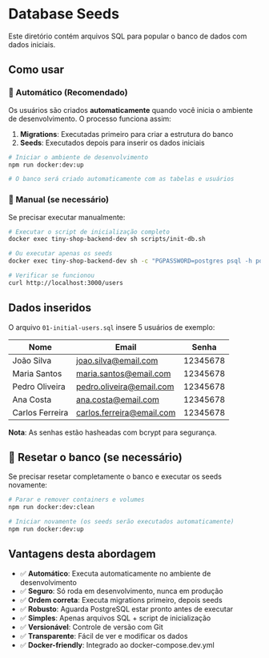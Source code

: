 # Database Seeds

Este diretório contém arquivos SQL para popular o banco de dados com dados iniciais.

## Como usar

### 🚀 Automático (Recomendado)

Os usuários são criados **automaticamente** quando você inicia o ambiente de desenvolvimento. O processo funciona assim:

1. **Migrations**: Executadas primeiro para criar a estrutura do banco
2. **Seeds**: Executados depois para inserir os dados iniciais

```bash
# Iniciar o ambiente de desenvolvimento
npm run docker:dev:up

# O banco será criado automaticamente com as tabelas e usuários
```

### 🔧 Manual (se necessário)

Se precisar executar manualmente:

```bash
# Executar o script de inicialização completo
docker exec tiny-shop-backend-dev sh scripts/init-db.sh

# Ou executar apenas os seeds
docker exec tiny-shop-backend-dev sh -c "PGPASSWORD=postgres psql -h postgres -U postgres -d tiny_shop -f src/database/seeds/01-initial-users.sql"

# Verificar se funcionou
curl http://localhost:3000/users
```

## Dados inseridos

O arquivo `01-initial-users.sql` insere 5 usuários de exemplo:

| Nome            | Email                     | Senha    |
| --------------- | ------------------------- | -------- |
| João Silva      | joao.silva@email.com      | 12345678 |
| Maria Santos    | maria.santos@email.com    | 12345678 |
| Pedro Oliveira  | pedro.oliveira@email.com  | 12345678 |
| Ana Costa       | ana.costa@email.com       | 12345678 |
| Carlos Ferreira | carlos.ferreira@email.com | 12345678 |

**Nota**: As senhas estão hasheadas com bcrypt para segurança.

## 🔄 Resetar o banco (se necessário)

Se precisar resetar completamente o banco e executar os seeds novamente:

```bash
# Parar e remover containers e volumes
npm run docker:dev:clean

# Iniciar novamente (os seeds serão executados automaticamente)
npm run docker:dev:up
```

## Vantagens desta abordagem

- ✅ **Automático**: Executa automaticamente no ambiente de desenvolvimento
- ✅ **Seguro**: Só roda em desenvolvimento, nunca em produção
- ✅ **Ordem correta**: Executa migrations primeiro, depois seeds
- ✅ **Robusto**: Aguarda PostgreSQL estar pronto antes de executar
- ✅ **Simples**: Apenas arquivos SQL + script de inicialização
- ✅ **Versionável**: Controle de versão com Git
- ✅ **Transparente**: Fácil de ver e modificar os dados
- ✅ **Docker-friendly**: Integrado ao docker-compose.dev.yml
